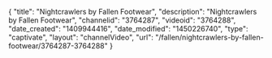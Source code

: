 {
    "title": "Nightcrawlers by Fallen Footwear",
    "description": "Nightcrawlers by Fallen Footwear",
    "channelid": "3764287",
    "videoid": "3764288",
    "date_created": "1409944416",
    "date_modified": "1450226740",
    "type": "captivate",
    "layout": "channelVideo",
    "url": "\/fallen\/nightcrawlers-by-fallen-footwear\/3764287-3764288"
}